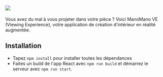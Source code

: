 # ![](https://i.imgur.com/m6G5ayA.png)
Vous avez du mal à vous projeter dans votre pièce ? Voici ManoMano VE (Viewing Experience), votre application de création d’intérieur en réalité augmentée.

## Installation

* Tapez `npm install` pour installer toutes les dépendances
* Faites un build de l'app React avec `npm run build` et démarrez le serveur avec `npm run start`.
